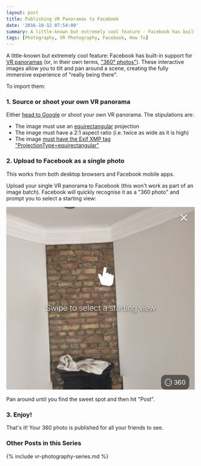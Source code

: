 ```yaml
---
layout: post
title: Publishing VR Panoramas to Facebook
date: '2016-10-12 07:54:00'
summary: A little-known but extremely cool feature - Facebook has built-in support for VR panoramas (or, in their own terms, “360° photos”). These interactive images allow you to tilt and pan around a scene, creating the fully immersive experience of “really being there” ...
tags: [Photography, VR Photography, Facebook, How To]
---
```


A little-known but extremely cool feature: Facebook has built-in support for <a href="https://en.wikipedia.org/wiki/VR_photography" target="_blank">VR panoramas</a> (or, in their own terms, <a href="https://facebook360.fb.com/360-photos/" target="_blank">"360° photos"</a>). These interactive images allow you to tilt and pan around a scene, creating the fully immersive experience of "really being there".

To import them:

### 1. Source or shoot your own VR panorama

Either <a href="https://www.google.co.uk/search?q=equirectangular+vr+photo&rlz=1CDGOYI_enGB653GB654&hl=en-GB&prmd=ivn&source=lnms&tbm=isch&sa=X&ved=0ahUKEwiMi6_uptLPAhXFECwKHYiRDOAQ_AUIBygB&biw=414&bih=660" target="_blank">head to Google</a> or shoot your own VR panorama. The stipulations are:

* The image must use an <a href="https://en.wikipedia.org/wiki/Equirectangular_projection" target="_blank">equirectangular</a> projection
* The image must have a 2:1 aspect ratio (i.e. twice as wide as it is high)
* The image <a href="https://facebook360.fb.com/editing-360-photos-injecting-metadata/" target="_blank">must have the Exif XMP tag "ProjectionType=equirectangular"</a>

### 2. Upload to Facebook as a single photo

This works from both desktop browsers and Facebook mobile apps.

Upload your single VR panorama to Facebook (this won't work as part of an image batch). Facebook will quickly recognise it as a "360 photo" and prompt you to select a starting view:

![Facebook recognizes the uploaded image as 360 VR photo](/img/posts/360_pano_upload_facebook.png)

Pan around until you find the sweet spot and then hit "Post". 

### 3. Enjoy!

That's it! Your 360 photo is published for all your friends to see.

### Other Posts in this Series
 
{% include vr-photography-series.md %}